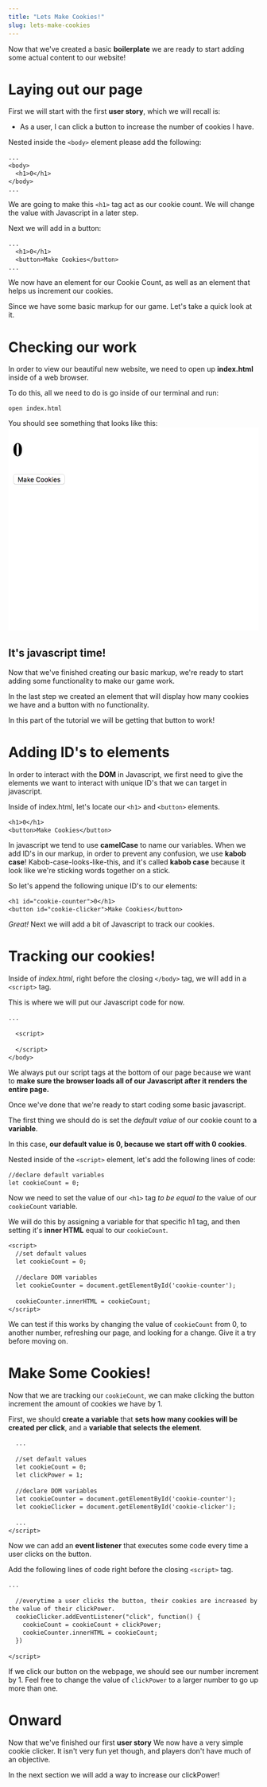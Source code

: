 ```yaml
---
title: "Lets Make Cookies!"
slug: lets-make-cookies
---
```

Now that we've created a basic **boilerplate** we are ready to start adding some actual content to our website!

# Laying out our page

First we will start with the first **user story**, which we will recall is:

- As a user, I can click a button to increase the number of cookies I have.

Nested inside the ```<body>``` element please add the following:

```
...
<body>
  <h1>0</h1>
</body>
...
```
We are going to make this ```<h1>``` tag act as our cookie count. We will change the value with Javascript in a later step.

Next we will add in a button:
```
...
  <h1>0</h1>
  <button>Make Cookies</button>
...
```
We now have an element for our Cookie Count, as well as an element that helps us increment our cookies.

Since we have some basic markup for our game. Let's take a quick look at it.

# Checking our work

In order to view our beautiful new website, we need to open up **index.html** inside of a web browser.

To do this, all we need to do is go inside of our terminal and run:

```
open index.html
```

You should see something that looks like this:
![Basic Markup](./assets/first-look.png "Basic Markup")


## It's javascript time!

Now that we've finished creating our basic markup, we're ready to start adding some functionality to make our game work.

In the last step we created an element that will display how many cookies we have and a button with no functionality.

In this part of the tutorial we will be getting that button to work!

# Adding ID's to elements

In order to interact with the **DOM** in Javascript, we first need to give the elements we want to interact with unique ID's that we can target in javascript.

Inside of index.html, let's locate our ```<h1>``` and ```<button>``` elements.

```
<h1>0</h1>
<button>Make Cookies</button>
```

In javascript we tend to use **camelCase** to name our variables. When we add ID's in our markup, in order to prevent any confusion, we use **kabob case**! Kabob-case-looks-like-this, and it's called **kabob case** because it look like we're sticking words together on a stick.

So let's append the following unique ID's to our elements:

```
<h1 id="cookie-counter">0</h1>
<button id="cookie-clicker">Make Cookies</button>
```

*Great!* Next we will add a bit of Javascript to track our cookies.

# Tracking our cookies!

Inside of *index.html*, right before the closing ```</body>``` tag, we will add in a ```<script>``` tag.

This is where we will put our Javascript code for now.

```
...

  <script>

  </script>
</body>
```

We always put our script tags at the bottom of our page because we want to **make sure the browser loads all of our Javascript after it renders the entire page.**

Once we've done that we're ready to start coding some basic javascript.

The first thing we should do is set the *default value* of our cookie count to a **variable**.

In this case, **our default value is 0, because we start off with 0 cookies**.

Nested inside of the ```<script>``` element, let's add the following lines of code:

```
//declare default variables
let cookieCount = 0;
```

Now we need to set the value of our ```<h1>``` tag *to be equal to* the value of our ```cookieCount``` variable.

We will do this by assigning a variable for that specific h1 tag, and then setting it's **inner HTML** equal to our ```cookieCount```.

```
<script>
  //set default values
  let cookieCount = 0;

  //declare DOM variables
  let cookieCounter = document.getElementById('cookie-counter');

  cookieCounter.innerHTML = cookieCount;
</script>

```

We can test if this works by changing the value of ```cookieCount``` from 0, to another number, refreshing our page, and looking for a change. Give it a try before moving on.

# Make Some Cookies!

Now that we are tracking our ```cookieCount```, we can make clicking the button increment the amount of cookies we have by 1.

First, we should **create a variable** that **sets how many cookies will be created per click**, and a **variable that selects the element**.

```
  ...

  //set default values
  let cookieCount = 0;
  let clickPower = 1;

  //declare DOM variables
  let cookieCounter = document.getElementById('cookie-counter');
  let cookieClicker = document.getElementById('cookie-clicker');

  ...
</script>

```

Now we can add an **event listener** that executes some code every time a user clicks on the button.

Add the following lines of code right before the closing ```<script>``` tag.

```
...

  //everytime a user clicks the button, their cookies are increased by the value of their clickPower.
  cookieClicker.addEventListener("click", function() {
    cookieCount = cookieCount + clickPower;
    cookieCounter.innerHTML = cookieCount;
  })

</script>
```

If we click our button on the webpage, we should see our number increment by 1. Feel free to change the value of ```clickPower``` to a larger number to go up more than one.

# Onward

Now that we've finished our first **user story** We now have a very simple cookie clicker. It isn't very fun yet though, and players don't have much of an objective.

In the next section we will add a way to increase our clickPower!
